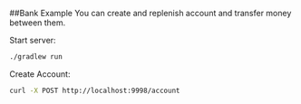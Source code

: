 ##Bank Example
You can create and replenish account and transfer money between them.

Start server:
```bash
./gradlew run
```
Create Account:
```bash
curl -X POST http://localhost:9998/account
```
